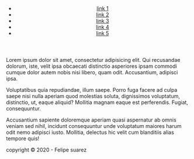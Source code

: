 <!DOCTYPE html>
<html lang="en">
<head>
  <meta charset="UTF-8">
  <meta name="viewport" content="width=device-width, initial-scale=1.0">
  <meta http-equiv="X-UA-Compatible" content="ie=edge">
  <title>Document</title>
</head>
<body>
  <header>
    <nav>
      <ul>
        <li><a href="http://" target="_blanck">link 1</a></li>
        <li><a href="http://" target="_blanck">link 2</a></li>
        <li><a href="http://" target="_blanck">link 3</a></li>
        <li><a href="http://" target="_blanck">link 4</a></li>
        <li><a href="http://" target="_blanck">link 5</a></li>
      </ul>
    </nav>
  </header>
  <main>
    <section>
      <articles>
        <p>Lorem ipsum dolor sit amet, consectetur adipisicing elit. Qui recusandae dolorum, iste, velit ipsa obcaecati distinctio asperiores ipsam commodi cumque dolor autem nobis nisi libero, quam odit. Accusantium, adipisci ipsa.</p>
        <p>Voluptatibus quia repudiandae, illum saepe. Porro fuga facere ad culpa saepe nisi nulla aperiam quod molestias soluta, dignissimos voluptatum, distinctio, ut, eaque aliquid? Mollitia magnam eaque est perferendis. Fugiat, consequuntur.</p>
        <p>Accusantium sapiente doloremque aperiam quasi aspernatur ab omnis veniam sed nihil, incidunt consequuntur unde voluptatum maiores harum odit nemo adipisci iusto. Mollitia, delectus hic velit cum blanditiis alias tempore quis!</p>
      </articles>
    </section>
  </main>
  <footer>
    <p>copyright &copy; 2020 - Felipe suarez</p>
  </footer>
</body>
</html>
